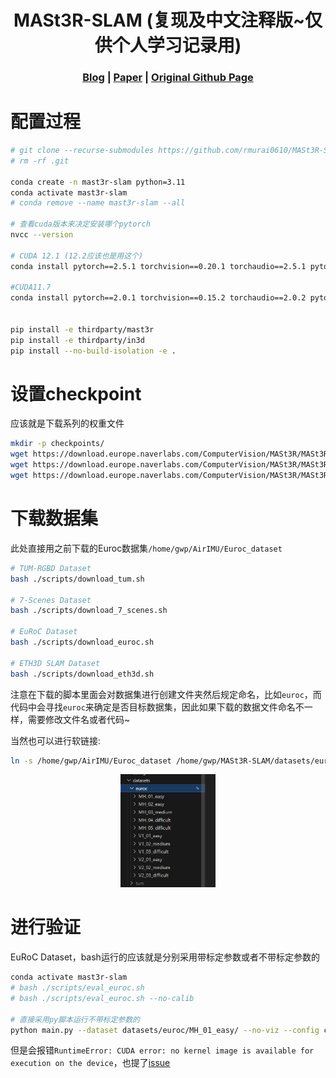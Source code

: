 [comment]: <> (# MASt3R-SLAM)

<h1 align="center"> MASt3R-SLAM (复现及中文注释版~仅供个人学习记录用)
</h1>

[comment]: <> ( <h2 align="center">PAPER</h2>)
  <h3 align="center">
  <a href="https://kwanwaipang.github.io/MASt3R-SLAM/" target="_blank">Blog</a> 
  | <a href="https://arxiv.org/pdf/2412.12392" target="_blank">Paper</a>
  | <a href="https://github.com/rmurai0610/MASt3R-SLAM" target="_blank">Original Github Page</a>
  </h3>
  <div align="center"></div>

# 配置过程

```bash
# git clone --recurse-submodules https://github.com/rmurai0610/MASt3R-SLAM.git
# rm -rf .git

conda create -n mast3r-slam python=3.11
conda activate mast3r-slam
# conda remove --name mast3r-slam --all

# 查看cuda版本来决定安装哪个pytorch
nvcc --version

# CUDA 12.1 (12.2应该也是用这个)
conda install pytorch==2.5.1 torchvision==0.20.1 torchaudio==2.5.1 pytorch-cuda=12.1 -c pytorch -c nvidia

#CUDA11.7
conda install pytorch==2.0.1 torchvision==0.15.2 torchaudio==2.0.2 pytorch-cuda=11.7 -c pytorch -c nvidia


pip install -e thirdparty/mast3r
pip install -e thirdparty/in3d
pip install --no-build-isolation -e .

```

# 设置checkpoint
应该就是下载系列的权重文件
```bash
mkdir -p checkpoints/
wget https://download.europe.naverlabs.com/ComputerVision/MASt3R/MASt3R_ViTLarge_BaseDecoder_512_catmlpdpt_metric.pth -P checkpoints/
wget https://download.europe.naverlabs.com/ComputerVision/MASt3R/MASt3R_ViTLarge_BaseDecoder_512_catmlpdpt_metric_retrieval_trainingfree.pth -P checkpoints/
wget https://download.europe.naverlabs.com/ComputerVision/MASt3R/MASt3R_ViTLarge_BaseDecoder_512_catmlpdpt_metric_retrieval_codebook.pkl -P checkpoints/
```

# 下载数据集
此处直接用之前下载的Euroc数据集`/home/gwp/AirIMU/Euroc_dataset`

```bash
# TUM-RGBD Dataset
bash ./scripts/download_tum.sh

# 7-Scenes Dataset
bash ./scripts/download_7_scenes.sh

# EuRoC Dataset
bash ./scripts/download_euroc.sh

# ETH3D SLAM Dataset
bash ./scripts/download_eth3d.sh
```

注意在下载的脚本里面会对数据集进行创建文件夹然后规定命名，比如`euroc`，而代码中会寻找`euroc`来确定是否目标数据集，因此如果下载的数据文件命名不一样，需要修改文件名或者代码~

当然也可以进行软链接:

```bash
ln -s /home/gwp/AirIMU/Euroc_dataset /home/gwp/MASt3R-SLAM/datasets/euroc
```

<div align="center">
  <img src="./media/微信截图_20250226172338.png" width="30%" />
<figcaption>  
</figcaption>
</div>

# 进行验证
EuRoC Dataset，bash运行的应该就是分别采用带标定参数或者不带标定参数的

```bash
conda activate mast3r-slam
# bash ./scripts/eval_euroc.sh 
# bash ./scripts/eval_euroc.sh --no-calib

# 直接采用py脚本运行不带标定参数的
python main.py --dataset datasets/euroc/MH_01_easy/ --no-viz --config config/eval_no_calib.yaml
```

但是会报错`RuntimeError: CUDA error: no kernel image is available for execution on the device`，也提了[issue](https://github.com/rmurai0610/MASt3R-SLAM/issues/12)